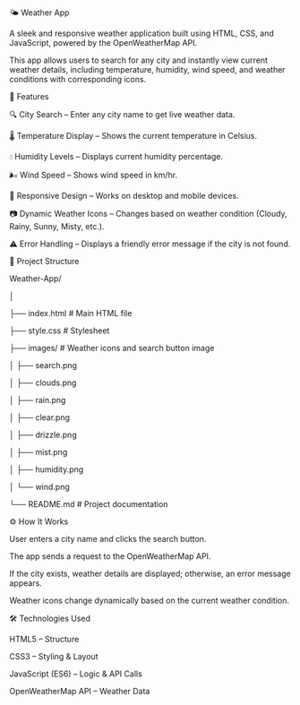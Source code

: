 🌤 Weather App

A sleek and responsive weather application built using HTML, CSS, and JavaScript, powered by the OpenWeatherMap API.

This app allows users to search for any city and instantly view current weather details, including temperature, humidity, wind speed, and weather conditions with corresponding icons.



📌 Features

🔍 City Search – Enter any city name to get live weather data.

🌡 Temperature Display – Shows the current temperature in Celsius.

💧 Humidity Levels – Displays current humidity percentage.

🌬 Wind Speed – Shows wind speed in km/hr.

🎨 Responsive Design – Works on desktop and mobile devices.

📷 Dynamic Weather Icons – Changes based on weather condition (Cloudy, Rainy, Sunny, Misty, etc.).

⚠ Error Handling – Displays a friendly error message if the city is not found.




📂 Project Structure

Weather-App/

│

├── index.html         # Main HTML file

├── style.css          # Stylesheet

├── images/            # Weather icons and search button image

│   ├── search.png

│   ├── clouds.png

│   ├── rain.png

│   ├── clear.png

│   ├── drizzle.png

│   ├── mist.png

│   ├── humidity.png

│   └── wind.png

└── README.md          # Project documentation




⚙️ How It Works

User enters a city name and clicks the search button.

The app sends a request to the OpenWeatherMap API.

If the city exists, weather details are displayed; otherwise, an error message appears.

Weather icons change dynamically based on the current weather condition.




🛠 Technologies Used

HTML5 – Structure

CSS3 – Styling & Layout

JavaScript (ES6) – Logic & API Calls

OpenWeatherMap API – Weather Data
